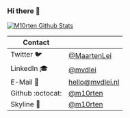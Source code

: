 ### Hi there 👋
[![M10rten Github Stats](https://github-readme-stats.vercel.app/api?username=m10rten&count_private=true&show_icons=true&theme=github_dark)](https://github.com/m10rten)
<!-- <a href="#">
  <img style="width:100%;" src="https://raw.githubusercontent.com/m10rten/m10rten/main/banner.png" title="m10rten" alt="profile banner" />
</a> -->

| Contact | |
| -- | -- |
| Twitter   🐦| [@MaartenLei](https://twitter.com/MaartenLei) |
| LinkedIn  🎓| [@mvdlei](https://www.linkedin.com/in/mvdlei) |
| E-Mail    📧| [hello@mvdlei.nl](mailto:hello@mvdlei.nl) |
| Github :octocat:| [@m10rten](https://github.com/m10rten) |
| Skyline   🌃| [@m10rten](https://skyline.github.com/m10rten/) |

